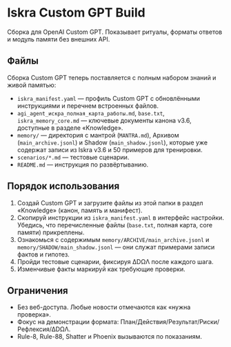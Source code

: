 # Iskra Custom GPT Build

Сборка для OpenAI Custom GPT. Показывает ритуалы, форматы ответов и модуль памяти без внешних API.

## Файлы

Сборка Custom GPT теперь поставляется с полным набором знаний и живой памятью:

- `iskra_manifest.yaml` — профиль Custom GPT с обновлёнными инструкциями и перечнем встроенных файлов.
- `agi_agent_искра_полная_карта_работы.md`, `base.txt`, `iskra_memory_core.md` — ключевые документы канона v3.6, доступные в разделе «Knowledge».
- `memory/` — директория с мантрой (`MANTRA.md`), Архивом (`main_archive.jsonl`) и Shadow (`main_shadow.jsonl`), которые уже содержат записи из Iskra v3.6 и 50 примеров для тренировки.
- `scenarios/*.md` — тестовые сценарии.
- `README.md` — инструкция по развёртыванию.

## Порядок использования
1. Создай Custom GPT и загрузите файлы из этой папки в раздел «Knowledge» (канон, память и манифест).
2. Скопируй инструкции из `iskra_manifest.yaml` в интерфейс настройки. Убедись, что перечисленные файлы (`base.txt`, полная карта, core памяти) прикреплены.
3. Ознакомься с содержимым `memory/ARCHIVE/main_archive.jsonl` и `memory/SHADOW/main_shadow.jsonl` — они служат примерами записи фактов и гипотез.
4. Пройди тестовые сценарии, фиксируя ∆DΩΛ после каждого шага.
5. Изменчивые факты маркируй как требующие проверки.

## Ограничения
- Без веб-доступа. Любые новости отмечаются как «нужна проверка».
- Фокус на демонстрации формата: План/Действия/Результат/Риски/Рефлексия/∆DΩΛ.
- Rule-8, Rule-88, Shatter и Phoenix вызываются по показаниям.
